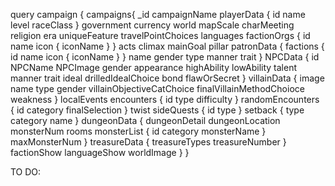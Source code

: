 query campaign {
  campaigns{
    _id
    campaignName
    playerData {
      id
      name
      level
      raceClass
    }
    government
    currency
    world
    mapScale
    charMeeting
    religion
    era
    uniqueFeature
    travelPointChoices
    languages
    factionOrgs {
      id
      name
      icon {
        iconName
      }
    }
    acts
    climax
    mainGoal
    pillar
    patronData {
      factions {
        id
        name
        icon {
          iconName
        }
      }
      name
      gender
      type
      manner
      trait
    }
    NPCData {
      id
      NPCName
      NPCImage
      gender
      appearance
      highAbility
      lowAbility
      talent
      manner
      trait
      ideal
      drilledIdealChoice
      bond
      flawOrSecret
    }
    villainData {
      image
      name
      type
      gender
      villainObjectiveCatChoice
      finalVillainMethodChoioce
      weakness
    }
    localEvents
    encounters  {
      id
      type
      difficulty
    }
    randomEncounters {
      id
      category
      finalSelection
    }
    twist
    sideQuests {
      id
      type
    }
    setback {
      type
      category
      name
    }
    dungeonData {
      dungeonDetail
      dungeonLocation
      monsterNum
      rooms
      monsterList {
        id
        category
        monsterName
      }
      maxMonsterNum
    }
    treasureData {
      treasureTypes
      treasureNumber
    }
    factionShow
    languageShow
    worldImage
  }
}

TO DO: 
